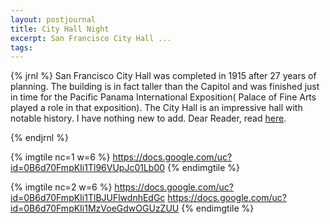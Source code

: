 ```yaml
---
layout: postjournal
title: City Hall Night
excerpt: San Francisco City Hall ...
tags: 
---
```



{% jrnl %}
San Francisco City Hall was completed in 1915 after 27 years of
  planning. The building is in fact taller than the Capitol and  was finished
  just in time for the Pacific Panama International Exposition( Palace
  of Fine Arts played a role in that exposition). The City Hall is an impressive
  hall with notable history.  I have nothing new to add. Dear Reader, read
  [here](https://en.wikipedia.org/wiki/San_Francisco_City_Hall).

{% endjrnl %}


{% imgtile nc=1 w=6 %}
https://docs.google.com/uc?id=0B6d70FmpKIi1Tl96VUpJc01Lb00
{% endimgtile %}


{% imgtile nc=2 w=6 %}
https://docs.google.com/uc?id=0B6d70FmpKIi1TlBJUFlwdnhEdGc
https://docs.google.com/uc?id=0B6d70FmpKIi1MzVoeGdwOGUzZUU
{% endimgtile %}

